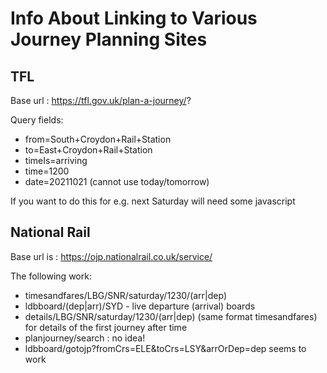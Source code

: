 # Info About Linking to Various Journey Planning Sites

## TFL

Base url : <https://tfl.gov.uk/plan-a-journey/>?

Query fields:

* from=South+Croydon+Rail+Station
* to=East+Croydon+Rail+Station
* timeIs=arriving
* time=1200
* date=20211021 (cannot use today/tomorrow)

If you want to do this for e.g. next Saturday will need some javascript

## National Rail

Base url is : <https://ojp.nationalrail.co.uk/service/>

The following work:

* timesandfares/LBG/SNR/saturday/1230/(arr|dep)
* ldbboard/(dep|arr)/SYD - live departure (arrival) boards
* details/LBG/SNR/saturday/1230/(arr|dep) (same format timesandfares) for details of the first journey after time
* planjourney/search : no idea!
* ldbboard/gotojp?fromCrs=ELE&toCrs=LSY&arrOrDep=dep seems to work
